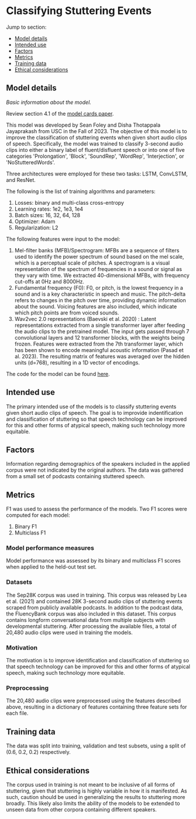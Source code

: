 # Classifying Stuttering Events

Jump to section:

- [Model details](#model-details)
- [Intended use](#intended-use)
- [Factors](#factors)
- [Metrics](#metrics)
- [Training data](#training-data)
- [Ethical considerations](#ethical-considerations)

## Model details

_Basic information about the model._

Review section 4.1 of the [model cards paper](https://arxiv.org/abs/1810.03993).

This model was developed by Sean Foley and Disha Thotappala Jayaprakash from USC in the Fall of 2023. The objective of this model is to improve the classification of stuttering events when given short audio clips of speech. Specifically, the model was trained to classify 3-second audio clips into either a binary label of fluent/disfluent speech or into one of five categories 'Prolongation', 'Block', 'SoundRep', 'WordRep', 'Interjection', or 'NoStutteredWords'. 

Three architectures were employed for these two tasks: LSTM, ConvLSTM, and ResNet. 

The following is the list of training algorithms and parameters:

1. Losses: binary and multi-class cross-entropy
2. Learning rates: 1e2, 1e3, 1e4
3. Batch sizes: 16, 32, 64, 128
4. Optimizer: Adam
5. Regularization: L2

The following features were input to the model:

1. Mel-filter banks (MFB)/Spectrogram: MFBs are a sequence of filters used to identify the power spectrum of sound based on the mel scale, which is a perceptual scale of pitches. A spectrogram is a visual representation of the spectrum of frequencies in a sound or signal as they vary with time. We extracted 40-dimensional MFBs, with frequency cut-offs at 0Hz and 8000Hz.
2. Fundamental frequency (F0): F0, or pitch, is the lowest frequency in a sound and is a key characteristic in speech and music. The pitch-delta refers to changes in the pitch over time, providing dynamic information about the sound. Voicing features are also included, which indicate which pitch points are from voiced sounds. 
3. Wav2vec 2.0 representations (Baevski et al. 2020) : Latent representations extracted from a single transformer layer after feeding the audio clips to the pretrained model. The input gets passed through 7 convolutional layers and 12 transformer blocks, with the weights being frozen. Features were extracted from the 7th transformer layer, which has been shown to encode meaningful acoustic information (Pasad et al. 2023). The resulting matrix of features was averaged over the hidden units (d=768), resulting in a 1D vector of encodings. 

The code for the model can be found [here](https://github.com/sfoley3/sep28k_stuttering_detection). 

## Intended use

The primary intended use of the models is to classify stuttering events given short audio clips of speech. The goal is to improvide indentification and classification of stuttering so that speech technology can be improved for this and other forms of atypical speech, making such technology more equitable. 

## Factors

Information regarding demographics of the speakers included in the applied corpus were not indicated by the original authors. The data was gathered from a small set of podcasts containing stuttered speech. 

## Metrics

F1 was used to assess the performance of the models. Two F1 scores were computed for each model:

1. Binary F1
2. Multiclass F1

### Model performance measures

Model performance was assessed by its binary and multiclass F1 scores when applied to the held-out test set. 

### Datasets

The Sep28K corpus was used in training. This corpus was released by Lea et al. (2021) and contained 28K 3-second audio clips of stuttering events scraped from publicly available podcasts. In addition to the podcast data, the FluencyBank corpus was also included in this dataset. This corpus contains longform conversational data from multiple subjects with developmental stuttering. After processing the available files, a total of 20,480 audio clips were used in training the models. 

### Motivation

The motivation is to improve identification and classification of stuttering so that speech technology can be improved for this and other forms of atypical speech, making such technology more equitable. 

### Preprocessing

The 20,480 audio clips were preprocessed using the features described above, resulting in a dictionary of features containing three feature sets for each file. 

## Training data

The data was split into training, validation and test subsets, using a split of (0.6, 0.2, 0.2) respectively. 

## Ethical considerations

The corpus used in training is not meant to be inclusive of all forms of stuttering, given that stuttering is highly variable in how it is manifested. As such, caution should be used in generalizing the results to stuttering more broadly. This likely also limits the ability of the models to be extended to unseen data from other corpora containing different speakers. 


